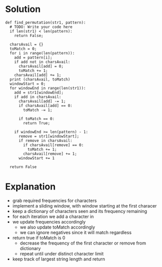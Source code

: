 # Solution
```
def find_permutation(str1, pattern):
  # TODO: Write your code here
  if len(str1) < len(pattern):
    return False;

  charsAvail = {}
  toMatch = 0;
  for i in range(len(pattern)):
    add = pattern[i];
    if add not in charsAvail:
      charsAvail[add] = 0;
      toMatch += 1;
    charsAvail[add] += 1;
  print (charsAvail, toMatch)
  windowStart = 0;
  for windowEnd in range(len(str1)):
    add = str1[windowEnd];
    if add in charsAvail:
      charsAvail[add] -= 1;
      if charsAvail[add] == 0:
        toMatch -= 1;

      if toMatch == 0:
        return True;
    
    if windowEnd >= len(pattern) - 1:
      remove = str1[windowStart];
      if remove in charsAvail:
        if charsAvail[remove] == 0:
          toMatch += 1;
        charsAvail[remove] += 1;
      windowStart += 1

  return False

```
# Explanation
- grab required frequencies for characters
- implement a sliding window, with window starting at the first characer
- keep a dictionary of characters seen and its frequency remaining
- for each iteration we add a character in
- we update frequencies accordingly
  - we also update toMatch accordingly
  - we can ignore negatives since it will match regardless
- return true if toMatch is 0
  - decrease the frequency of the first character or remove from dictionary
  - repeat until under distinct character limit
- keep track of largest string length and return
